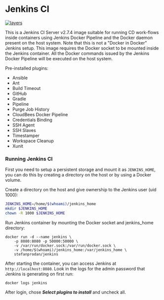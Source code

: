 # Jenkins CI 

[![layers](https://images.microbadger.com/badges/image/stefanprodan/jenkins.svg)](https://microbadger.com/images/stefanprodan/jenkins)

This is a Jenkins CI Server v2.7.4 image suitable for running CD work-flows inside containers using Jenkins Docker Pipeline and the Docker daemon present on the host system. Note that this is not a "Docker in Docker" Jenkins setup. This image requires the Docker socket to be mounted inside the Jenkins container. All the Docker commands issued by the Jenkins Docker Pipeline will be executed on the host system.

Pre-installed plugins:

* Ansible
* Ant
* Build Timeout
* GitHub
* Gradle
* Pipeline
* Purge Job History
* CloudBees Docker Pipeline
* Credentials Binding
* SSH Agent
* SSH Slaves
* Timestamper
* Workspace Cleanup
* Xunit

### Running Jenkins CI

First you need to setup a persistent storage and mount it as `JENKINS_HOME`, you can do this by creating a directory on the host or by using a Docker volume.

Create a directory on the host and give ownership to the Jenkins user (uid 1000):

```bash
JENKINS_HOME=/home/$(whoami)/jenkins_home
mkdir $JENKINS_HOME
chown -R 1000 $JENKINS_HOME
```   

Run Jenkins container by mounting the Docker socket and jenkins_home directory:

```
docker run -d --name jenkins \ 
	-p 8080:8080 -p 50000:50000 \ 
	-v /var/run/docker.sock:/var/run/docker.sock \ 
	-v /home/$(whoami)/jenkins_home:/var/jenkins_home \ 
	stefanprodan/jenkins
```

After starting the container, you can access Jenkins at `http://localhost:8080`. Look in the logs for the admin password that Jenkins is generating on first run:

```
docker logs jenkins
```

After login, chose ***Select plugins to install*** and uncheck all.